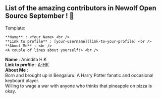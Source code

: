 ## List of the amazing contributors in Newolf Open Source September ! 🎉


Template:
```
**Name** : <Your Name> <br />
**Link to profile** : [your-username](link-to-your-profile) <br />
**About Me** : <br />
<A couple of lines about yourself!> <br />
```

**Name** : Anindita H.K <br />
**Link to profile** : [A-HK](https://github.com/A-HK) <br />
**About Me** : <br />
Born and brought up in Bengaluru. A Harry Potter fanatic and occasional keyboard player. <br />
Willing to wage a war with anyone who thinks that pineapple on pizza is okay. <br />
